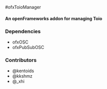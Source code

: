#ofxToioManager
#### An openFrameworks addon for managing Toio
[](./img/toio_ogp.jpg)

### Dependencies
- ofxOSC
- ofxPubSubOSC

### Contributors
- @kentoids
- @kkshmz
- @_xhi